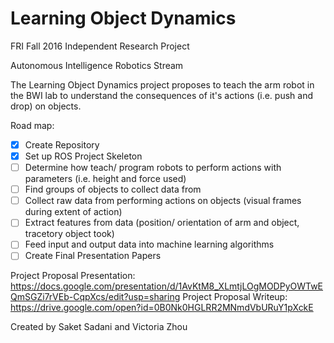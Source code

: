 # Learning Object Dynamics

FRI Fall 2016 Independent Research Project

Autonomous Intelligence Robotics Stream

The Learning Object Dynamics project proposes to teach the arm robot in the BWI lab to understand the consequences of it's actions (i.e. push and drop) on objects.

Road map:
- [x] Create Repository
- [x] Set up ROS Project Skeleton
- [ ] Determine how teach/ program robots to perform actions with parameters (i.e. height and force used)
- [ ] Find groups of objects to collect data from
- [ ] Collect raw data from performing actions on objects (visual frames during extent of action)
- [ ] Extract features from data (position/ orientation of arm and object, tracetory object took)
- [ ] Feed input and output data into machine learning algorithms
- [ ] Create Final Presentation Papers

Project Proposal Presentation: https://docs.google.com/presentation/d/1AvKtM8_XLmtjLOgMODPyOWTwEQmSGZi7rVEb-CqpXcs/edit?usp=sharing
Project Proposal Writeup: https://drive.google.com/open?id=0B0Nk0HGLRR2MNmdVbURuY1pXckE

Created by Saket Sadani and Victoria Zhou


